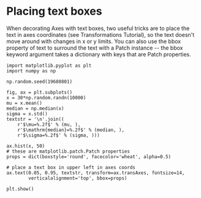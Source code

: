 # Placing text boxes
When decorating Axes with text boxes, two useful tricks are to place the text in axes coordinates (see Transformations Tutorial), so the text doesn't move around with changes in x or y limits. 
You can also use the bbox property of text to surround the text with a Patch instance -- the bbox keyword argument takes a dictionary with keys that are Patch properties.
```
import matplotlib.pyplot as plt
import numpy as np

np.random.seed(19680801)

fig, ax = plt.subplots()
x = 30*np.random.randn(10000)
mu = x.mean()
median = np.median(x)
sigma = x.std()
textstr = '\n'.join((
    r'$\mu=%.2f$' % (mu, ),
    r'$\mathrm{median}=%.2f$' % (median, ),
    r'$\sigma=%.2f$' % (sigma, )))

ax.hist(x, 50)
# these are matplotlib.patch.Patch properties
props = dict(boxstyle='round', facecolor='wheat', alpha=0.5)

# place a text box in upper left in axes coords
ax.text(0.05, 0.95, textstr, transform=ax.transAxes, fontsize=14,
        verticalalignment='top', bbox=props)

plt.show()
```
